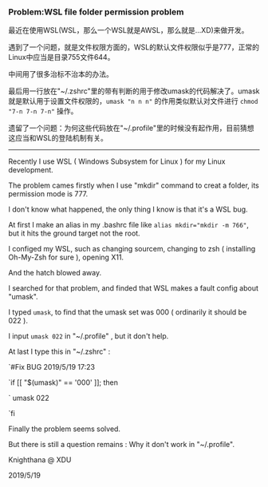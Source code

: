 <meta http-equiv="Content-Type" content="text/html; charset=utf-8">

### Problem:WSL file folder permission problem ###

最近在使用WSL(WSL，那么一个WSL就是AWSL，那么就是...XD)来做开发。

遇到了一个问题，就是文件权限方面的，WSL的默认文件权限似乎是777，正常的Linux中应当是目录755文件644。

中间用了很多治标不治本的办法。

最后用一行放在"~/.zshrc"里的带有判断的用于修改umask的代码解决了。umask就是默认用于设置文件权限的，`umask "n n n"` 的作用类似默认对文件进行 `chmod "7-n 7-n 7-n"` 操作。

遗留了一个问题：为何这些代码放在"~/.profile"里的时候没有起作用，目前猜想这应当和WSL的登陆机制有关。

---

Recently I use WSL ( Windows Subsystem for Linux ) for my Linux development.

The problem cames firstly when I use "mkdir" command to creat a folder, its permission mode is 777.

I don't know what happened, the only thing I know is that it's a WSL bug.

At first I make an alias in my .bashrc file like `alias mkdir="mkdir -m 766"`, but it hits the ground target not the root.

I configed my WSL, such as changing sourcem, changing to zsh ( installing Oh-My-Zsh for sure ), opening X11.

And the hatch blowed away.

I searched for that problem, and finded that WSL makes a fault config about "umask".

I typed `umask`, to find that the umask set was 000 ( ordinarily it should be 022 ).

I input `umask 022` in "~/.profile" , but it don't help.

At last I type this in "~/.zshrc" :

`#Fix BUG 2019/5/19 17:23

`if [[ "$(umask)" == '000' ]]; then

`    umask 022

`fi

Finally the problem seems solved.

But there is still a question remains : Why it don't work in "~/.profile".

Knighthana @ XDU

2019/5/19
